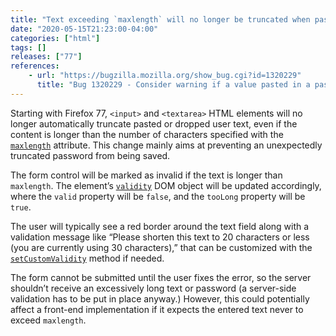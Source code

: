 ```yaml
---
title: "Text exceeding `maxlength` will no longer be truncated when pasted into `<input>` or `<textarea>`"
date: "2020-05-15T21:23:00-04:00"
categories: ["html"]
tags: []
releases: ["77"]
references:
    - url: "https://bugzilla.mozilla.org/show_bug.cgi?id=1320229"
      title: "Bug 1320229 - Consider warning if a value pasted in a password field is truncated due to max length"
---
```

Starting with Firefox 77, `<input>` and `<textarea>` HTML elements will no longer automatically truncate pasted or dropped user text, even if the content is longer than the number of characters specified with the [`maxlength`](https://developer.mozilla.org/docs/Web/HTML/Attributes/maxlength) attribute. This change mainly aims at preventing an unexpectedly truncated password from being saved.

The form control will be marked as invalid if the text is longer than `maxlength`. The element’s [`validity`](https://developer.mozilla.org/docs/Web/API/HTMLObjectElement/validity) DOM object will be updated accordingly, where the `valid` property will be `false`, and the `tooLong` property will be `true`.

The user will typically see a red border around the text field along with a validation message like “Please shorten this text to 20 characters or less (you are currently using 30 characters),” that can be customized with the [`setCustomValidity`](https://developer.mozilla.org/docs/Web/API/HTMLObjectElement/setCustomValidity) method if needed.

The form cannot be submitted until the user fixes the error, so the server shouldn’t receive an excessively long text or password (a server-side validation has to be put in place anyway.) However, this could potentially affect a front-end implementation if it expects the entered text never to exceed `maxlength`.
